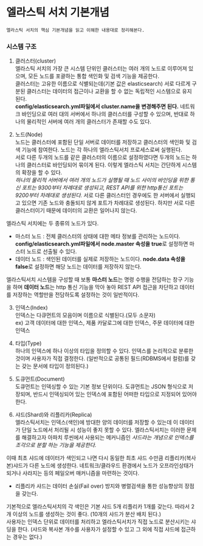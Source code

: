 # 엘라스틱 서치 기본개념
```
엘라스틱 서치의 핵심 기본개념을 읽고 이해한 내용대로 정리해본다.
```
### 시스템 구조
1. 클러스터(cluster)  
엘라스틱 서치의 가장 큰 시스템 단위인 클러스터는 여러 개의 노드로 이루어져 있으며, 모든 노드를 포괄하는 통합 색인화 및 검색 기능을 제공한다.  
클러스터는 고유한 이름으로 식별되는데(기본 값은 elasticsearch) 서로 다르게 구분된 클러스터는 데이터의 접근이나 교환을 할 수 없는 독립적인 시스템으로 유지 된다.  
**config/elasticsearch.yml파일에서 cluster.name을 변경해주면 된다.** 네트워크 바인딩으로 여러 대의 서버에서 하나의 클러스터를 구성할 수 있으며, 반대로 하나의 물리적인 서버에 여러 개의 클러스터가 존재할 수도 있다.

2. 노드(Node)  
노드는 클러스터에 포함된 단일 서버로 데이터를 저장하고 클러스터의 색인화 및 검색 기능에 참여한다. 노드는 각 하나의 엘라스틱서치 프로세스로써 실행된다.   
서로 다른 두개의 노드를 같은 클러스터의 이름으로 설정하였다면 두개의 노드는 하나의 클러스터로 바인딩되어 묶이게 된다. 이렇게 엘라스틱 서치는 간단하게 시스템의 확장을 할 수 있다.  
*하나의 물리적 서버에서 여러 개의 노드가 실행될 때 노드 사이의 바인딩을 위한 통신 포트는 9300부터 차례대로 생성되고, REST API를 위한 http통신 포트는 9200부터 차례대로 생성된다.*
서로 다른 클러스터인 경우에도 한 서버에서 실행되고 있으면 기존 노드와 충돌되지 않게 포트가 차례대로 생성된다. 하지만 서로 다른 클러스터이기 때문에 데이터의 교환은 일어나지 않는다.

  엘라스틱 서치에는 두 종류의 노드가 있다.
  - 마스터 노드 : 전체 클러스터의 상태에 대한 메타 정보를 관리하는 노드이다. **config/elasticsearch.yml파일에서 node.master 속성을 true**로 설정하면 마스터 노드로 선출될 수 있다.
  - 데이터 노드 : 색인된 데이터를 실제로 저장하는 노드이다. **node.data 속성을 false**로 설정하면 해당 노드는 데이터를 저장하지 않는다.

 엘라스틱서치 시스템을 구성할 때 보통 **마스터 노드**는 명령 수행을 전담하는 창구 기능을 하며 **데이터 노드**는 http 통신 기능을 막아 놓아 REST API 접근을 차단하고 데이터를 저장하는 역할만을 전담하도록 설정하는 것이 일반적이다.

3. 인덱스(Index)  
인덱스는 다큐먼트의 모음이며 이름으로 식별된다.(모두 소문자)  
ex) 고객 데이터에 대한 인덱스, 제품 카달로그에 대한 인덱스, 주문 데이터에 대한 인덱스

4. 타입(Type)  
하나의 인덱스에 하나 이상의 타입을 정의할 수 있다. 인덱스를 논리적으로 분류한 것이며 사용자가 직접 결정한다. (일반적으로 공통된 필드(RDBMS에서 컬럼)를 갖는 갖는 문서에 타입이 정의된다.)

5. 도큐먼트(Document)  
도큐먼트는 인덱싱할 수 있는 기본 정보 단위이다. 도큐먼트는 JSON 형식으로 저장되며, 반드시 인덱싱되어 있는 인덱스에 포함된 어떠한 타입으로 지정되어 있어야 한다.

6. 샤드(Shard)와 리플리카(Replica)  
엘라스틱서치는 인덱스(색인)에 방대한 양의 데이터를 저장할 수 있는데 이 데이터가 단일 노드에서 처리될 시 성능이 좋지 못할 수 있다. 엘라스틱서치는 이러한 문제를 해결하고자 아파치 루씬에서 사용되는 메커니즘인 *샤드라는 개념으로 인덱스를 조각으로 분할 하는 기능을 제공한다.*   

 이때 최초 샤드에 데이터가 색인되고 나면 다시 동일한 최초 샤드 수만큼 리플리카(복사본)샤드가 다른 노드에 생성한다. 네트워크/클라우드 환경에서 노드가 오프라인상태가 되거나 사라지는 등의 페일오버 매커니즘을 마련하는 것이다.
  - 리플리카 샤드는 데이터 손실(Fail over) 방지와 병렬검색을 통한 성능향상의 장점을 갖는다.

  기본적으로 엘라스틱서치의 각 색인은 기본 샤드 5개 리플리카 1개를 갖는다. 따라서 2개 이상의 노드를 생성하는 것이 좋다. (10개의 샤드가 분산 배치 된다.)   
  사용자는 인덱스 단위로 데이터를 처리하고 엘라스틱서치가 직접 노드로 분산시키는 샤딩을 한다. (샤드와 복사본 개수를 사용자가 설정할 수 있고 그 외에 직접 샤드에 접근하는 경우는 없다.)
